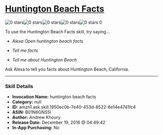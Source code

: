 # [Huntington Beach Facts](http://alexa.amazon.com/#skills/amzn1.ask.skill.1950ec0b-7e40-453d-8522-6e14e4741fc4)
![0 stars](../../images/ic_star_border_black_18dp_1x.png)![0 stars](../../images/ic_star_border_black_18dp_1x.png)![0 stars](../../images/ic_star_border_black_18dp_1x.png)![0 stars](../../images/ic_star_border_black_18dp_1x.png)![0 stars](../../images/ic_star_border_black_18dp_1x.png) 0

To use the Huntington Beach Facts skill, try saying...

* *Alexa Open huntington beach facts*

* *Tell me facts*

* *Tell me about Huntington Beach*

Ask Alexa to tell you facts about Huntington Beach, California.

***

### Skill Details

* **Invocation Name:** huntington beach facts
* **Category:** null
* **ID:** amzn1.ask.skill.1950ec0b-7e40-453d-8522-6e14e4741fc4
* **ASIN:** B01N6GNS5I
* **Author:** Andrew Khoury
* **Release Date:** December 19, 2016 @ 04:49:42
* **In-App Purchasing:** No
